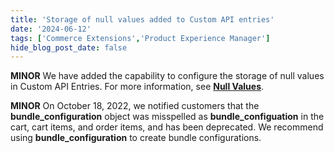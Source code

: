 ```yaml
---
title: 'Storage of null values added to Custom API entries'
date: '2024-06-12'
tags: ['Commerce Extensions','Product Experience Manager']
hide_blog_post_date: false
---
```

**MINOR** We have added the capability to configure the storage of null values in Custom API Entries. For more information, see **[Null Values](/docs/api/commerce-extensions/custom-fields#null-values)**.

**MINOR** On October 18, 2022, we notified customers that the **bundle\_configuration** object was misspelled as **bundle\_configuation** in the cart, cart items, and order items, and has been deprecated. We recommend using **bundle\_configuration** to create bundle configurations.
